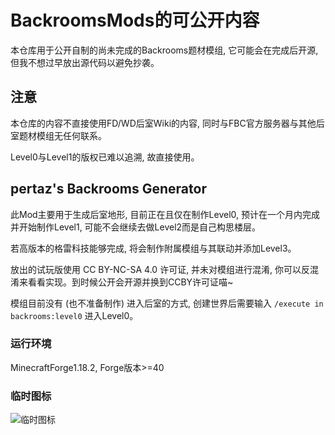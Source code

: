 # BackroomsMods的可公开内容

本仓库用于公开自制的尚未完成的Backrooms题材模组, 它可能会在完成后开源, 但我不想过早放出源代码以避免抄袭。

## 注意

本仓库的内容不直接使用FD/WD后室Wiki的内容, 同时与FBC官方服务器与其他后室题材模组无任何联系。

Level0与Level1的版权已难以追溯, 故直接使用。

## pertaz's Backrooms Generator

此Mod主要用于生成后室地形, 目前正在且仅在制作Level0, 预计在一个月内完成并开始制作Level1, 可能不会继续去做Level2而是自己构思楼层。

若高版本的格雷科技能够完成, 将会制作附属模组与其联动并添加Level3。

放出的试玩版使用 CC BY-NC-SA 4.0 许可证, 并未对模组进行混淆, 你可以反混淆来看看实现。到时候公开会开源并换到CCBY许可证喵~ 

模组目前没有 (也不准备制作) 进入后室的方式, 创建世界后需要输入 ```/execute in backrooms:level0``` 进入Level0。

### 运行环境

MinecraftForge1.18.2, Forge版本>=40

### 临时图标
![临时图标](https://pltision.github.io/docs/brmods/%E4%B8%B4%E6%97%B6%E5%9B%BE%E6%A0%87.png)
